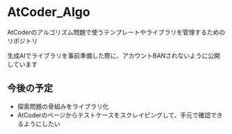 # AtCoder_Algo

AtCoderのアルゴリズム問題で使うテンプレートやライブラリを管理するためのリポジトリ

生成AIでライブラリを事前準備した際に、アカウントBANされないように公開しています

## 今後の予定

- 探索問題の骨組みをライブラリ化
- AtCoderのページからテストケースをスクレイピングして、手元で確認できるようにしたい